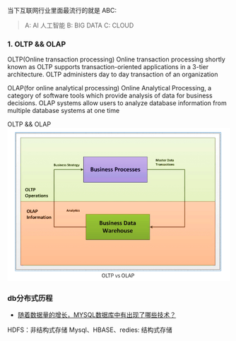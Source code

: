 当下互联网行业里面最流行的就是 ABC:
> A: AI 人工智能 B: BIG DATA C: CLOUD


### 1. OLTP && OLAP
OLTP(Online transaction processing) Online transaction processing shortly known as OLTP supports transaction-oriented applications in a 3-tier architecture. OLTP administers day to day transaction of an organization

OLAP(for online analytical processing) Online Analytical Processing, a category of software tools which provide analysis of data for business decisions. OLAP systems allow users to analyze database information from multiple database systems at one time

OLTP && OLAP
<img src="./assets/diff.png">

### db分布式历程
- [随着数据量的增长，MYSQL数据库中有出现了哪些技术？](./Mysql.md)

<!-- TODO -->
HDFS：非结构式存储
Mysql、HBASE、redies: 结构式存储
